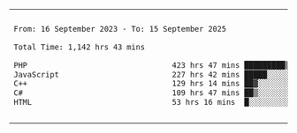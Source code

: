

<table border="0">
 <tr>
  <td>
  
 
 <!--START_SECTION:waka-->

```txt
From: 16 September 2023 - To: 15 September 2025

Total Time: 1,142 hrs 43 mins

PHP                                423 hrs 47 mins █████████▒░░░░░░░░░░░░░░░   36.70 %
JavaScript                         227 hrs 42 mins █████░░░░░░░░░░░░░░░░░░░░   19.72 %
C++                                129 hrs 14 mins ██▓░░░░░░░░░░░░░░░░░░░░░░   11.19 %
C#                                 109 hrs 47 mins ██▒░░░░░░░░░░░░░░░░░░░░░░   09.51 %
HTML                               53 hrs 16 mins  █░░░░░░░░░░░░░░░░░░░░░░░░   04.61 %
```

<!--END_SECTION:waka-->
  </td>
    <td>
   <div align="start">
        <a href="https://open.spotify.com/user/dxso20he52f5d4ti73duavf95">
        <img width="200px" src="https://spotify-github-profile.kittinanx.com/api/view.svg?uid=dxso20he52f5d4ti73duavf95&cover_image=true&theme=default&show_offline=false&background_color=121212&interchange=false" alt="Spotify Now Playing">
    </a>
</div> 

  </td>
 </tr>

</table>

